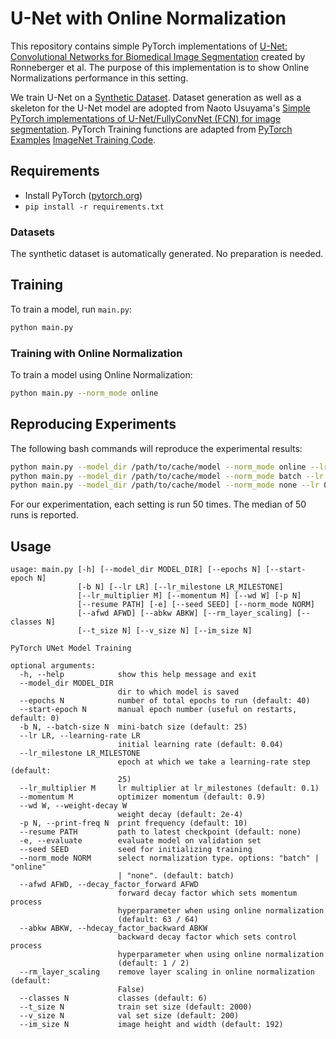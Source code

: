 # U-Net with Online Normalization

This repository contains simple PyTorch implementations of 
[U-Net: Convolutional Networks for Biomedical Image Segmentation](https://lmb.informatik.uni-freiburg.de/people/ronneber/u-net/) 
created by Ronneberger et al. 
The purpose of this implementation is to show Online Normalizations performance 
in this setting. 

We train U-Net on a 
[Synthetic Dataset](https://github.com/usuyama/pytorch-unet). 
Dataset generation as well as a skeleton for the U-Net model are adopted from 
Naoto Usuyama's [Simple PyTorch implementations of U-Net/FullyConvNet (FCN) for 
image segmentation](https://github.com/usuyama/pytorch-unet). 
PyTorch Training functions are adapted from 
[PyTorch Examples](https://github.com/pytorch/examples) 
[ImageNet Training Code](https://github.com/pytorch/examples/tree/master/imagenet).

## Requirements

- Install PyTorch ([pytorch.org](http://pytorch.org))
- `pip install -r requirements.txt`

### Datasets

The synthetic dataset is automatically generated. No preparation is needed.

## Training

To train a model, run `main.py`:

```bash
python main.py
```

### Training with Online Normalization

To train a model using Online Normalization:

```bash
python main.py --norm_mode online
```

## Reproducing Experiments

The following bash commands will reproduce the experimental results:
```bash
python main.py --model_dir /path/to/cache/model --norm_mode online --lr 0.04 --afwd 0.984375 --abkw 0.5
python main.py --model_dir /path/to/cache/model --norm_mode batch --lr 0.04
python main.py --model_dir /path/to/cache/model --norm_mode none --lr 0.6
```
For our experimentation, each setting is run 50 times. 
The median of 50 runs is reported.

## Usage

```
usage: main.py [-h] [--model_dir MODEL_DIR] [--epochs N] [--start-epoch N]
               [-b N] [--lr LR] [--lr_milestone LR_MILESTONE]
               [--lr_multiplier M] [--momentum M] [--wd W] [-p N]
               [--resume PATH] [-e] [--seed SEED] [--norm_mode NORM]
               [--afwd AFWD] [--abkw ABKW] [--rm_layer_scaling] [--classes N]
               [--t_size N] [--v_size N] [--im_size N]

PyTorch UNet Model Training

optional arguments:
  -h, --help            show this help message and exit
  --model_dir MODEL_DIR
                        dir to which model is saved
  --epochs N            number of total epochs to run (default: 40)
  --start-epoch N       manual epoch number (useful on restarts, default: 0)
  -b N, --batch-size N  mini-batch size (default: 25)
  --lr LR, --learning-rate LR
                        initial learning rate (default: 0.04)
  --lr_milestone LR_MILESTONE
                        epoch at which we take a learning-rate step (default:
                        25)
  --lr_multiplier M     lr multiplier at lr_milestones (default: 0.1)
  --momentum M          optimizer momentum (default: 0.9)
  --wd W, --weight-decay W
                        weight decay (default: 2e-4)
  -p N, --print-freq N  print frequency (default: 10)
  --resume PATH         path to latest checkpoint (default: none)
  -e, --evaluate        evaluate model on validation set
  --seed SEED           seed for initializing training
  --norm_mode NORM      select normalization type. options: "batch" | "online"
                        | "none". (default: batch)
  --afwd AFWD, --decay_factor_forward AFWD
                        forward decay factor which sets momentum process
                        hyperparameter when using online normalization
                        (default: 63 / 64)
  --abkw ABKW, --hdecay_factor_backward ABKW
                        backward decay factor which sets control process
                        hyperparameter when using online normalization
                        (default: 1 / 2)
  --rm_layer_scaling    remove layer scaling in online normalization (default:
                        False)
  --classes N           classes (default: 6)
  --t_size N            train set size (default: 2000)
  --v_size N            val set size (default: 200)
  --im_size N           image height and width (default: 192)
```
